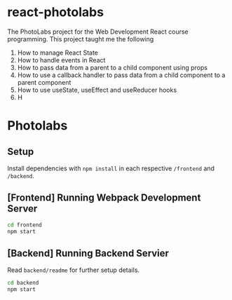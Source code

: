 # react-photolabs
The PhotoLabs project for the Web Development React course programming. This project taught me the following
1. How to manage React State
2. How to handle events in React
3. How to pass data from a parent to a child component using props
4. How to use a callback handler to pass data from a child component to a parent component
5. How to use useState, useEffect and useReducer hooks
6. H

# Photolabs

## Setup

Install dependencies with `npm install` in each respective `/frontend` and `/backend`.

## [Frontend] Running Webpack Development Server

```sh
cd frontend
npm start
```

## [Backend] Running Backend Servier

Read `backend/readme` for further setup details.

```sh
cd backend
npm start
```
